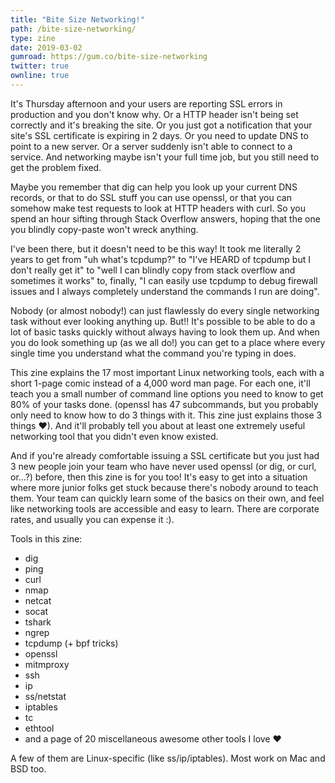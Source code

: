 ```yaml
---
title: "Bite Size Networking!"
path: /bite-size-networking/
type: zine
date: 2019-03-02
gumroad: https://gum.co/bite-size-networking
twitter: true
ownline: true
---
```


It's Thursday afternoon and your users are reporting SSL errors in production and you don't know why. Or a HTTP header isn't being set correctly and it's breaking the site. Or you just got a notification that your site's SSL certificate is expiring in 2 days. Or you need to update DNS to point to a new server. Or a server suddenly isn't able to connect to a service.  And networking maybe isn't your full time job, but you still need to get the problem fixed.

Maybe you remember that dig can help you look up your current DNS records, or that to do SSL stuff you can use openssl, or that you can somehow make test requests to look at HTTP headers with curl.  So you spend an hour sifting through Stack Overflow answers, hoping that the one you blindly copy-paste won't wreck anything.

I've been there, but it doesn't need to be this way! It took me literally 2 years to get from "uh what's tcpdump?" to "I've HEARD of tcpdump but I don't really get it" to "well I can blindly copy from stack overflow and sometimes it works" to, finally, "I can easily use tcpdump to debug firewall issues and I always completely understand the commands I run are doing".

Nobody (or almost nobody!) can just flawlessly do every single networking task without ever looking anything up. But!! It's possible to be able to do a lot of basic tasks quickly without always having to look them up. And when you do look something up (as we all do!) you can get to a place where every single time you understand what the command you're typing in does.

This zine explains the 17 most important Linux networking tools, each with a short 1-page comic instead of a 4,000 word man page. For each one, it'll teach you a small number of command line options you need to know to get 80% of your tasks done. (openssl has 47 subcommands, but you probably only need to know how to do 3 things with it. This zine just explains those 3 things ❤). And it'll probably tell you about at least one extremely useful networking tool that you didn't even know existed.

And if you're already comfortable issuing a SSL certificate but you just had 3 new people join your team who have never used openssl (or dig, or curl, or...?) before, then this zine is for you too!  It's easy to get into a situation where more junior folks get stuck because there's nobody around to teach them. Your team can quickly learn some of the basics on their own, and feel like networking tools are accessible and easy to learn. There are corporate rates, and usually you can expense it :). 

Tools in this zine:

* dig
* ping
* curl
* nmap
* netcat
* socat
* tshark
* ngrep
* tcpdump (+ bpf tricks)
* openssl
* mitmproxy
* ssh
* ip
* ss/netstat
* iptables
* tc
* ethtool
* and a page of 20 miscellaneous awesome other tools I love ❤

A few of them are Linux-specific (like ss/ip/iptables). Most work on Mac and BSD too.
